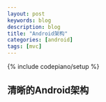 ```yaml
---
layout: post
keywords: blog
description: blog
title: "Android架构"
categories: [android]
tags: [mvc]
---
```

{% include codepiano/setup %}

## 清晰的Android架构
